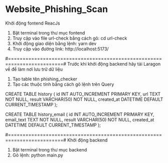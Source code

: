 # Website_Phishing_Scan

Khởi động fontend ReacJs
1. Bật terminal trong thư mục fontend
2. Truy cập vào file url-check bằng cách gõ: cd url-check
3. Khởi động giao diện bằng lệnh: yarn dev
4. Truy cập vào đường link: http://localhost:5173/

#=========================================================================#
Trước khi khởi động backend hãy tải Laragon về để làm nơi lưu trữ dữ liệu
1. Tạo table tên phishing_checker
2. Tạo các thuộc tính bằng cách gõ lệnh trên Query

CREATE TABLE history (
    id INT AUTO_INCREMENT PRIMARY KEY,
    url TEXT NOT NULL,
    result VARCHAR(50) NOT NULL,
    created_at DATETIME DEFAULT CURRENT_TIMESTAMP
);

CREATE TABLE history_email (
    id INT AUTO_INCREMENT PRIMARY KEY,
    email_text TEXT NOT NULL,
    result VARCHAR(50) NOT NULL,
    created_at DATETIME DEFAULT CURRENT_TIMESTAMP
);

#=========================================================================#
Khởi động backend 
1. Bật terminal trong thư mục backend
2. Gõ lệnh: python main.py